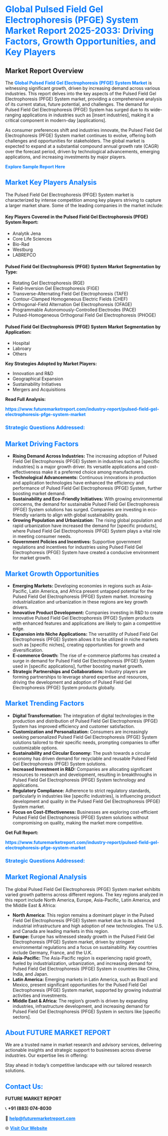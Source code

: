 <h1 style="color: #007BFF;">Global Pulsed Field Gel Electrophoresis (PFGE) System Market Report 2025-2033: Driving Factors, Growth Opportunities, and Key Players</h1>

<section id="overview">
<h2>Market Report Overview</h2>
<p>The <a href="https://www.futuremarketreport.com/industry-report/pulsed-field-gel-electrophoresis-pfge-system-market" style="color: #007BFF; text-decoration: none;"><strong>Global Pulsed Field Gel Electrophoresis (PFGE) System Market</strong></a> is witnessing significant growth, driven by increasing demand across various industries. This report delves into the key aspects of the Pulsed Field Gel Electrophoresis (PFGE) System market, providing a comprehensive analysis of its current status, future potential, and challenges. The demand for Pulsed Field Gel Electrophoresis (PFGE) System has surged due to its wide-ranging applications in industries such as [insert industries], making it a critical component in modern-day [applications].</p>
<p>As consumer preferences shift and industries innovate, the Pulsed Field Gel Electrophoresis (PFGE) System market continues to evolve, offering both challenges and opportunities for stakeholders. The global market is expected to expand at a substantial compound annual growth rate (CAGR) over the forecast period, driven by technological advancements, emerging applications, and increasing investments by major players.</p>
</section>

<section id="overview">
<p><a href="https://www.futuremarketreport.com/request-sample/reportId=79376" style="color: #007BFF; text-decoration: none;"><strong>Explore Sample Report Here</strong></a></p>
</section>

<section id="key-players">
<h2 style="color: #007BFF;">Market Key Players Analysis</h2>
<p>The Pulsed Field Gel Electrophoresis (PFGE) System market is characterized by intense competition among key players striving to capture a larger market share. Some of the leading companies in the market include:</p>
<h4>Key Players Covered in the Pulsed Field Gel Electrophoresis (PFGE) System Report:</h4>
<ul><li>Analytik Jena</li><li>Core Life Sciences</li><li>Bio-Rad</li><li>Westburg</li><li>LABREPCO</li></ul>
<h4>Pulsed Field Gel Electrophoresis (PFGE) System Market Segmentation by Type:</h4>
<ul><li>Rotating Gel Electrophoresis (RGE)</li><li>Field-Inversion Gel Electrophoresis (FIGE)</li><li>Transverse-Alternating Field Gel Electrophoresis (TAFE)</li><li>Contour-Clamped Homogeneous Electric Fields (CHEF)</li><li>Orthogonal-Field Alternation Gel Electrophoresis (OFAGE)</li><li>Programmable Autonomously-Controlled Electrodes (PACE)</li><li>Pulsed-Homogeneous Orthogonal Field Gel Electrophoresis (PHOGE)</li></ul>

<h4>Pulsed Field Gel Electrophoresis (PFGE) System Market Segmentation by Application:</h4>
<ul><li>Hospital</li><li>Labroary</li><li>Others</li></ul>
<p><strong>Key Strategies Adopted by Market Players:</strong></p>
<ul>
<li>Innovation and R&D</li>
<li>Geographical Expansion</li>
<li>Sustainability Initiatives</li>
<li>Mergers and Acquisitions</li>
</ul>
</section>

<section>
<p><strong>Read Full Analysis: </strong></p><a href="https://www.futuremarketreport.com/industry-report/pulsed-field-gel-electrophoresis-pfge-system-market" style="color: #007BFF; text-decoration: none;"><strong>https://www.futuremarketreport.com/industry-report/pulsed-field-gel-electrophoresis-pfge-system-market</strong></a>
<h3 style="color: #007BFF;">Strategic Questions Addressed:</h3>
</section>

<section id="driving-factors">
<h2 style="color: #007BFF;">Market Driving Factors</h2>
<ul>
<li><strong>Rising Demand Across Industries:</strong> The increasing adoption of Pulsed Field Gel Electrophoresis (PFGE) System in industries such as [specific industries] is a major growth driver. Its versatile applications and cost-effectiveness make it a preferred choice among manufacturers.</li>
<li><strong>Technological Advancements:</strong> Continuous innovations in production and application technologies have enhanced the efficiency and performance of Pulsed Field Gel Electrophoresis (PFGE) System, further boosting market demand.</li>
<li><strong>Sustainability and Eco-Friendly Initiatives:</strong> With growing environmental concerns, the demand for sustainable Pulsed Field Gel Electrophoresis (PFGE) System solutions has surged. Companies are investing in eco-friendly variants to align with global sustainability goals.</li>
<li><strong>Growing Population and Urbanization:</strong> The rising global population and rapid urbanization have increased the demand for [specific products], where Pulsed Field Gel Electrophoresis (PFGE) System plays a vital role in meeting consumer needs.</li>
<li><strong>Government Policies and Incentives:</strong> Supportive government regulations and incentives for industries using Pulsed Field Gel Electrophoresis (PFGE) System have created a conducive environment for market growth.</li>
</ul>
</section>

<section id="growth-opportunities">
<h2 style="color: #007BFF;">Market Growth Opportunities</h2>
<ul>
<li><strong>Emerging Markets:</strong> Developing economies in regions such as Asia-Pacific, Latin America, and Africa present untapped potential for the Pulsed Field Gel Electrophoresis (PFGE) System market. Increasing industrialization and urbanization in these regions are key growth drivers.</li>
<li><strong>Innovative Product Development:</strong> Companies investing in R&D to create innovative Pulsed Field Gel Electrophoresis (PFGE) System products with enhanced features and applications are likely to gain a competitive edge.</li>
<li><strong>Expansion into Niche Applications:</strong> The versatility of Pulsed Field Gel Electrophoresis (PFGE) System allows it to be utilized in niche markets such as [specific niches], creating opportunities for growth and diversification.</li>
<li><strong>E-commerce Growth:</strong> The rise of e-commerce platforms has created a surge in demand for Pulsed Field Gel Electrophoresis (PFGE) System used in [specific applications], further boosting market growth.</li>
<li><strong>Strategic Partnerships and Collaborations:</strong> Industry players are forming partnerships to leverage shared expertise and resources, driving the development and adoption of Pulsed Field Gel Electrophoresis (PFGE) System products globally.</li>
</ul>
</section>

<section id="trending-factors">
<h2 style="color: #007BFF;">Market Trending Factors</h2>
<ul>
<li><strong>Digital Transformation:</strong> The integration of digital technologies in the production and distribution of Pulsed Field Gel Electrophoresis (PFGE) System has improved efficiency and customer satisfaction.</li>
<li><strong>Customization and Personalization:</strong> Consumers are increasingly seeking personalized Pulsed Field Gel Electrophoresis (PFGE) System solutions tailored to their specific needs, prompting companies to offer customizable options.</li>
<li><strong>Sustainability and Circular Economy:</strong> The push towards a circular economy has driven demand for recyclable and reusable Pulsed Field Gel Electrophoresis (PFGE) System solutions.</li>
<li><strong>Increased Investment in R&D:</strong> Companies are allocating significant resources to research and development, resulting in breakthroughs in Pulsed Field Gel Electrophoresis (PFGE) System technology and applications.</li>
<li><strong>Regulatory Compliance:</strong> Adherence to strict regulatory standards, particularly in industries like [specific industries], is influencing product development and quality in the Pulsed Field Gel Electrophoresis (PFGE) System market.</li>
<li><strong>Focus on Cost-Effectiveness:</strong> Businesses are exploring cost-efficient Pulsed Field Gel Electrophoresis (PFGE) System solutions without compromising on quality, making the market more competitive.</li>
</ul>
</section>

<section>
<p><strong>Get Full Report: </strong></p><a href="https://www.futuremarketreport.com/industry-report/pulsed-field-gel-electrophoresis-pfge-system-market" style="color: #007BFF; text-decoration: none;"><strong>https://www.futuremarketreport.com/industry-report/pulsed-field-gel-electrophoresis-pfge-system-market</strong></a>
<h3 style="color: #007BFF;">Strategic Questions Addressed:</h3>
</section>


<section id="regional-analysis">
<h2 style="color: #007BFF;">Market Regional Analysis</h2>
<p>The global Pulsed Field Gel Electrophoresis (PFGE) System market exhibits varied growth patterns across different regions. The key regions analyzed in this report include North America, Europe, Asia-Pacific, Latin America, and the Middle East & Africa:</p>
<ul>
<li><strong>North America:</strong> This region remains a dominant player in the Pulsed Field Gel Electrophoresis (PFGE) System market due to its advanced industrial infrastructure and high adoption of new technologies. The U.S. and Canada are leading markets in this region.</li>
<li><strong>Europe:</strong> Europe has witnessed steady growth in the Pulsed Field Gel Electrophoresis (PFGE) System market, driven by stringent environmental regulations and a focus on sustainability. Key countries include Germany, France, and the U.K.</li>
<li><strong>Asia-Pacific:</strong> The Asia-Pacific region is experiencing rapid growth, fueled by industrialization, urbanization, and increasing demand for Pulsed Field Gel Electrophoresis (PFGE) System in countries like China, India, and Japan.</li>
<li><strong>Latin America:</strong> Emerging markets in Latin America, such as Brazil and Mexico, present significant opportunities for the Pulsed Field Gel Electrophoresis (PFGE) System market, supported by growing industrial activities and investments.</li>
<li><strong>Middle East & Africa:</strong> The region’s growth is driven by expanding industries, infrastructure development, and increasing demand for Pulsed Field Gel Electrophoresis (PFGE) System in sectors like [specific sectors].</li>
</ul>
</section>

<footer>
<h2 style="color: #007BFF;">About FUTURE MARKET REPORT</h2>
<p>We are a trusted name in market research and advisory services, delivering actionable insights and strategic support to businesses across diverse industries. Our expertise lies in offering:</p>

<p>Stay ahead in today’s competitive landscape with our tailored research solutions.</p>

<h2 style="color: #007BFF;">Contact Us:</h2>
<p><strong>FUTURE MARKET REPORT</strong></p>
<p>📞 <strong>+91 (883) 074-8030</strong></p>
<p>📧 <strong><a href="mailto:help@futuremarketreport.com" style="color: #007BFF;">help@futuremarketreport.com</a></strong></p>
<p>🌐 <strong><a href="https://www.futuremarketreport.com/" style="color: #007BFF;">Visit Our Website</a></strong></p>
</footer>
